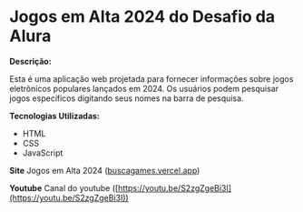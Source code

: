 # Jogos em Alta 2024 do Desafio da Alura

**Descrição:**

Esta é uma aplicação web projetada para fornecer informações sobre jogos eletrônicos populares lançados em 2024. Os usuários podem pesquisar jogos específicos digitando seus nomes na barra de pesquisa.

**Tecnologias Utilizadas:**

* HTML
* CSS
* JavaScript

**Site**
Jogos em Alta 2024 ([buscagames.vercel.app](https://buscagames.vercel.app))

**Youtube**
Canal do youtube ([https://youtu.be/S2zgZgeBi3I](https://youtu.be/S2zgZgeBi3I))
